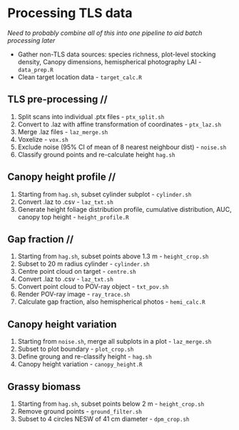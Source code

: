 # Processing TLS data

_Need to probably combine all of this into one pipeline to aid batch processing later_

* Gather non-TLS data sources: species richness, plot-level stocking density, Canopy dimensions, hemispherical photography LAI - `data_prep.R`
* Clean target location data - `target_calc.R`

## TLS pre-processing //

1. Split scans into individual .ptx files - `ptx_split.sh`
2. Convert to .laz with affine transformation of coordinates - `ptx_laz.sh`
3. Merge .laz files - `laz_merge.sh`
4. Voxelize - `vox.sh`
5. Exclude noise (95% CI of mean of 8 nearest neighbour dist) - `noise.sh` 
6. Classify ground points and re-calculate height `hag.sh`

## Canopy height profile //

1. Starting from `hag.sh`, subset cylinder subplot - `cylinder.sh`
2. Convert .laz to .csv - `laz_txt.sh`
3. Generate height foliage distribution profile, cumulative distribution, AUC, canopy top height - `height_profile.R`

## Gap fraction //

1. Starting from `hag.sh`, subset points above 1.3 m - `height_crop.sh`
2. Subset to 20 m radius cylinder - `cylinder.sh`
2. Centre point cloud on target - `centre.sh`
3. Convert .laz to .csv - `laz_txt.sh`
4. Convert point cloud to POV-ray object - `txt_pov.sh`
5. Render POV-ray image - `ray_trace.sh`
6. Calculate gap fraction, also hemispherical photos - `hemi_calc.R` 

## Canopy height variation 

1. Starting from `noise.sh`, merge all subplots in a plot - `laz_merge.sh`
2. Subset to plot boundary - `plot_crop.sh`
2. Define groung and re-classify height - `hag.sh`
3. Canopy height variation - `canopy_height.R`


## Grassy biomass 

1. Starting from `hag.sh`, subset points below 2 m - `height_crop.sh`
2. Remove ground points - `ground_filter.sh`
3. Subset to 4 circles NESW of 41 cm diameter - `dpm_crop.sh`

